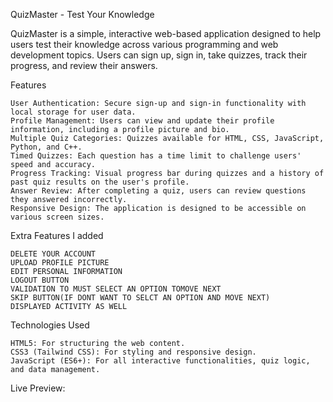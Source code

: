QuizMaster - Test Your Knowledge

QuizMaster is a simple, interactive web-based application designed to help users test their knowledge across various programming and web development topics. Users can sign up, sign in, take quizzes, track their progress, and review their answers.


Features

    User Authentication: Secure sign-up and sign-in functionality with local storage for user data.
    Profile Management: Users can view and update their profile information, including a profile picture and bio.
    Multiple Quiz Categories: Quizzes available for HTML, CSS, JavaScript, Python, and C++.
    Timed Quizzes: Each question has a time limit to challenge users' speed and accuracy.
    Progress Tracking: Visual progress bar during quizzes and a history of past quiz results on the user's profile.
    Answer Review: After completing a quiz, users can review questions they answered incorrectly.
    Responsive Design: The application is designed to be accessible on various screen sizes.

Extra Features I added

    DELETE YOUR ACCOUNT
    UPLOAD PROFILE PICTURE
    EDIT PERSONAL INFORMATION
    LOGOUT BUTTON
    VALIDATION TO MUST SELECT AN OPTION TOMOVE NEXT 
    SKIP BUTTON(IF DONT WANT TO SELCT AN OPTION AND MOVE NEXT)  
    DISPLAYED ACTIVITY AS WELL  

Technologies Used

    HTML5: For structuring the web content.
    CSS3 (Tailwind CSS): For styling and responsive design.
    JavaScript (ES6+): For all interactive functionalities, quiz logic, and data management.


Live Preview:


